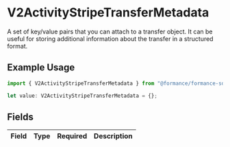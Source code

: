 # V2ActivityStripeTransferMetadata

A set of key/value pairs that you can attach to a transfer object.
It can be useful for storing additional information about the transfer in a structured format.


## Example Usage

```typescript
import { V2ActivityStripeTransferMetadata } from "@formance/formance-sdk/sdk/models/shared";

let value: V2ActivityStripeTransferMetadata = {};
```

## Fields

| Field       | Type        | Required    | Description |
| ----------- | ----------- | ----------- | ----------- |
